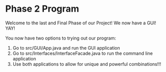 # Phase 2 Program

Welcome to the last and Final Phase of our Project! We now have a GUI! YAY!

You now have two options to trying out our program:
1. Go to src/GUI/App.java and run the GUI application
2. Go to src/Interfaces/InterfaceFacade.java to run the command line application
3. Use both applications to allow for unique and powerful combinations!!!

